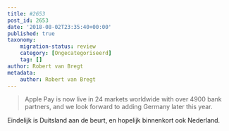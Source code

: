 ```yaml
---
title: #2653
post_id: 2653
date: '2018-08-02T23:35:40+00:00'
published: true
taxonomy:
    migration-status: review
    category: [Ongecategoriseerd]
    tag: []
author: Robert van Bregt
metadata:
    author: Robert van Bregt
---
```

> Apple Pay is now live in 24 markets worldwide with over 4900 bank partners, and we look forward to adding Germany later this year.

Eindelijk is Duitsland aan de beurt, en hopelijk binnenkort ook Nederland.
